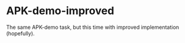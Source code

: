 # APK-demo-improved
The same APK-demo task, but this time with improved implementation (hopefully).
